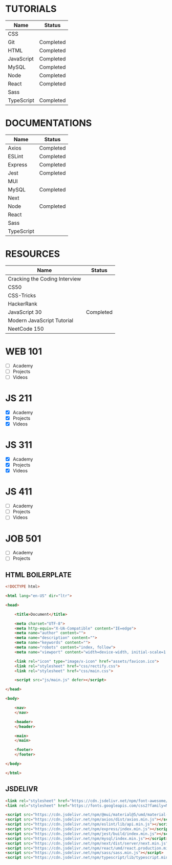 # TUTORIALS

Name|Status
-|-
CSS|
Git|Completed
HTML|Completed
JavaScript|Completed
MySQL|Completed
Node|Completed
React|Completed
Sass|
TypeScript|Completed

# DOCUMENTATIONS

Name|Status
-|-
Axios|Completed
ESLint|Completed
Express|Completed
Jest|Completed
MUI|
MySQL|Completed
Next|
Node|Completed
React|
Sass|
TypeScript|

# RESOURCES

Name|Status
-|-
Cracking the Coding Interview|
CS50|
CSS-Tricks|
HackerRank|
JavaScript 30|Completed
Modern JavaScript Tutorial|
NeetCode 150|

# WEB 101

- [ ] Academy
- [ ] Projects
- [ ] Videos

# JS 211

- [x] Academy
- [x] Projects
- [x] Videos

# JS 311

- [x] Academy
- [x] Projects
- [x] Videos

# JS 411

- [ ] Academy
- [ ] Projects
- [ ] Videos

# JOB 501

- [ ] Academy
- [ ] Projects

## HTML BOILERPLATE

```html
<!DOCTYPE html>

<html lang="en-US" dir="ltr">

<head>

    <title>Document</title>

    <meta charset="UTF-8">
    <meta http-equiv="X-UA-Compatible" content="IE=edge">
    <meta name="author" content="">
    <meta name="description" content="">
    <meta name="keywords" content="">
    <meta name="robots" content="index, follow">
    <meta name="viewport" content="width=device-width, initial-scale=1.0">

    <link rel="icon" type="image/x-icon" href="assets/favicon.ico">
    <link rel="stylesheet" href="css/rectify.css">
    <link rel="stylesheet" href="css/main.css">

    <script src="js/main.js" defer></script>

</head>

<body>

    <nav>
    </nav>

    <header>
    </header>

    <main>
    </main>

    <footer>
    </footer>

</body>

</html>
```

## JSDELIVR

```html
<link rel="stylesheet" href="https://cdn.jsdelivr.net/npm/font-awesome/css/font-awesome.min.css">
<link rel="stylesheet" href="https://fonts.googleapis.com/css2?family=Material+Symbols+Outlined">

<script src="https://cdn.jsdelivr.net/npm/@mui/material@5/umd/material-ui.production.min.js"></script>
<script src="https://cdn.jsdelivr.net/npm/axios/dist/axios.min.js"></script>
<script src="https://cdn.jsdelivr.net/npm/eslint/lib/api.min.js"></script>
<script src="https://cdn.jsdelivr.net/npm/express/index.min.js"></script>
<script src="https://cdn.jsdelivr.net/npm/jest/build/index.min.js"></script>
<script src="https://cdn.jsdelivr.net/npm/mysql/index.min.js"></script>
<script src="https://cdn.jsdelivr.net/npm/next/dist/server/next.min.js"></script>
<script src="https://cdn.jsdelivr.net/npm/react/umd/react.production.min.js"></script>
<script src="https://cdn.jsdelivr.net/npm/sass/sass.min.js"></script>
<script src="https://cdn.jsdelivr.net/npm/typescript/lib/typescript.min.js"></script>
```
